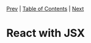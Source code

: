 [Prev][prev]
|
[Table of Contents](../)
|
[Next][next]

[prev]: ../ch4
[next]: ../ch6

# React with JSX